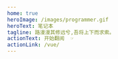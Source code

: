 ```yaml
---
home: true
heroImage: /images/programmer.gif
heroText: 笔记本
tagline: 路漫漫其修远兮,吾将上下而求索。
actionText: 开始翻阅  ☞
actionLink: /vue/
---
```

